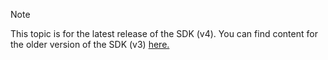 > [!NOTE]
> This topic is for the latest release of the SDK (v4). You can find content for the older version of the SDK (v3) [here.](https://docs.microsoft.com/azure/bot-service/?view=azure-bot-service-3.0)
